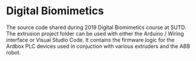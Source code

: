 # Digital Biomimetics
The source code shared during 2019 Digital Biomimetics course at SUTD. The extrusion project folder can be used with either the Arduino / Wiring interface or Visual Studio Code. It contains the firmware logic for the Ardbox PLC devices used in conjuction with various extruders and the ABB robot.
